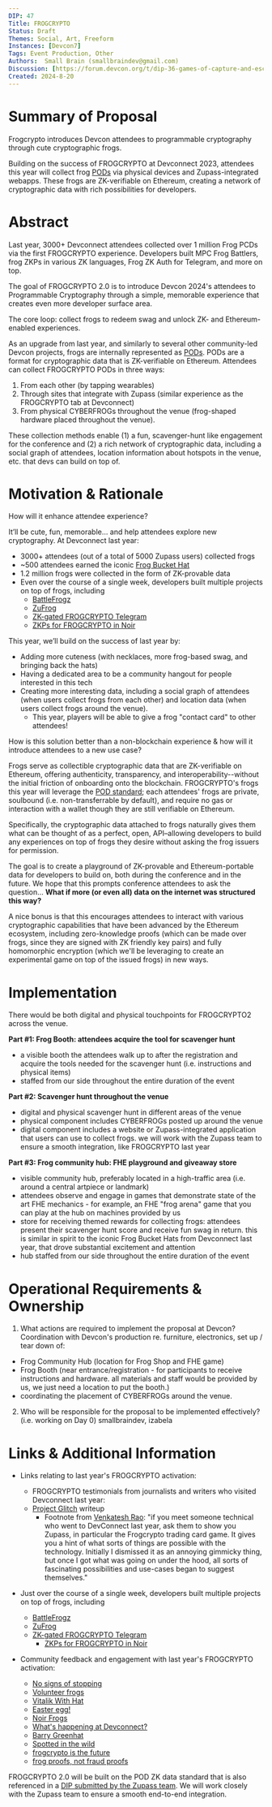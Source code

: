 ```yaml
---
DIP: 47
Title: FROGCRYPTO
Status: Draft
Themes: Social, Art, Freeform
Instances: [Devcon7]
Tags: Event Production, Other
Authors:  Small Brain (smallbraindev@gmail.com)
Discussion: [https://forum.devcon.org/t/dip-36-games-of-capture-and-escape/3447](https://forum.devcon.org/t/dip-46-pod-based-ticketing-at-devcon/3850](https://forum.devcon.org/t/dip-47-frogcrypto-2/3866)
Created: 2024-8-20
---
```


# Summary of Proposal

Frogcrypto introduces Devcon attendees to programmable cryptography through cute cryptographic frogs.

Building on the success of FROGCRYPTO at Devconnect 2023, attendees this year will collect frog [PODs](https://forum.devcon.org/t/dip-46-pod-based-ticketing-at-devcon/3850) via physical devices and Zupass-integrated webapps. These frogs are ZK-verifiable on Ethereum, creating a network of cryptographic data with rich possibilities for developers. 

# Abstract

Last year, 3000+ Devconnect attendees collected over 1 million Frog PCDs via the first FROGCRYPTO experience. Developers built MPC Frog Battlers, frog ZKPs in various ZK languages, Frog ZK Auth for Telegram, and more on top.

The goal of FROGCRYPTO 2.0 is to introduce Devcon 2024's attendees to Programmable Cryptography through a simple, memorable experience that creates even more developer surface area.

The core loop: collect frogs to redeem swag and unlock ZK- and Ethereum-enabled experiences.

As an upgrade from last year, and similarly to several other community-led Devcon projects, frogs are internally represented as [PODs](https://forum.devcon.org/t/dip-46-pod-based-ticketing-at-devcon/3850). PODs are a format for cryptographic data that is ZK-verifiable on Ethereum. Attendees can collect FROGCRYPTO PODs in three ways:

1. From each other (by tapping wearables)
2. Through sites that integrate with Zupass (similar experience as the FROGCRYPTO tab at Devconnect)
3. From physical CYBERFROGs throughout the venue (frog-shaped hardware placed throughout the venue).

These collection methods enable (1) a fun, scavenger-hunt like engagement for the conference and (2) a rich network of cryptographic data, including a social graph of attendees, location information about hotspots in the venue, etc. that devs can build on top of.

# Motivation & Rationale

How will it enhance attendee experience?

It’ll be cute, fun, memorable… and help attendees explore new cryptography. At Devconnect last year:

- 3000+ attendees (out of a total of 5000 Zupass users) collected frogs
- ~500 attendees earned the iconic [Frog Bucket Hat](https://x.com/0xMilica/status/1725476140171547002)
- 1.2 million frogs were collected in the form of ZK-provable data
- Even over the course of a single week, developers built multiple projects on top of frogs, including
    - [BattleFrogz](https://github.com/omurovec/battlefrogz)
    - [ZuFrog](https://t.me/zufrog_bot)
    - [ZK-gated FROGCRYPTO Telegram](https://github.com/proofcarryingdata/zupass/blob/main/packages/pcd/zk-eddsa-frog-pcd/src/ZKEdDSAFrogPCD.ts)
    - [ZKPs for FROGCRYPTO in Noir](https://x.com/TomFrench_eth/status/1725610669876076734)

This year, we’ll build on the success of last year by:

- Adding more cuteness (with necklaces, more frog-based swag, and bringing back the hats)
- Having a dedicated area to be a community hangout for people interested in this tech
- Creating more interesting data, including a social graph of attendees (when users collect frogs from each other) and location data (when users collect frogs around the venue).
	- This year, players will be able to give a frog "contact card" to other attendees!

How is this solution better than a non-blockchain experience & how will it introduce attendees to a new use case?

Frogs serve as collectible cryptographic data that are ZK-verifiable on Ethereum, offering authenticity, transparency, and interoperability--without the initial friction of onboarding onto the blockchain. FROGCRYPTO's frogs this year will leverage the [POD standard](https://forum.devcon.org/t/dip-46-pod-based-ticketing-at-devcon/3850); each attendees' frogs are private, soulbound (i.e. non-transferrable by default), and require no gas or interaction with a wallet though they are still verifiable on Ethereum.

Specifically, the cryptographic data attached to frogs naturally gives them what can be thought of as a perfect, open, API–allowing developers to build any experiences on top of frogs they desire without asking the frog issuers for permission.

The goal is to create a playground of ZK-provable and Ethereum-portable data for developers to build on, both during the conference and in the future. We hope that this prompts conference attendees to ask the question… **What if more (or even all) data on the internet was structured this way?** 

A nice bonus is that this encourages attendees to interact with various cryptographic capabilities that have been advanced by the Ethereum ecosystem, including zero-knowledge proofs (which can be made over frogs, since they are signed with ZK friendly key pairs) and fully homomorphic encryption (which we'll be leveraging to create an experimental game on top of the issued frogs) in new ways.

# Implementation

There would be both digital and physical touchpoints for FROGCRYPTO2 across the venue.

**Part #1: Frog Booth: attendees acquire the tool for scavenger hunt**
- a visible booth the attendees walk up to after the registration and acquire 
	the tools needed for the scavenger hunt (i.e. instructions and physical items)
- staffed from our side throughout the entire duration of the event

**Part #2: Scavenger hunt throughout the venue**
- digital and physical scavenger hunt in different areas of the venue 
- physical component includes CYBERFROGs posted up around the venue
-  digital component includes a website or Zupass-integrated application that users can use to collect frogs. we will work with the Zupass team to ensure a smooth integration, like FROGCRYPTO last year

**Part #3: Frog community hub: FHE playground and giveaway store**
- visible community hub, preferably located in a high-traffic area (i.e. around a central artpiece or landmark)
- attendees observe and engage in games that demonstrate state of the art FHE 
	mechanics - for example, an FHE "frog arena" game that you can play at the hub on machines provided by us
- store for receiving themed rewards for collecting frogs: attendees present their scavenger hunt score and receive fun swag in return. this is similar in spirit to the iconic Frog Bucket Hats from Devconnect last year, that drove substantial excitement and attention
- hub staffed from our side throughout the entire duration of the event
	
# Operational Requirements & Ownership

1. What actions are required to implement the proposal at Devcon?
Coordination with Devcon's production re. furniture, electronics, set up / tear down of:
 - Frog Community Hub (location for Frog Shop and FHE game)
 - Frog Booth (near entrance/registration - for participants to receive instructions and hardware. all materials and staff would be provided by us, we just need a location to put the booth.)
 - coordinating the placement of CYBERFROGs around the venue.

2. Who will be responsible for the proposal to be implemented effectively? (i.e. working on Day 0)
smallbraindev, izabela

# Links & Additional Information

- Links relating to last year's FROGCRYPTO activation:

  - FROGCRYPTO testimonials from journalists and writers who visited Devconnect last year:
  -  [Project Glitch](https://www.projectglitch.xyz/p/exploring-the-crypto-swamp-istanbul) writeup
		- Footnote from [Venkatesh Rao](https://studio.ribbonfarm.com/p/towards-a-metaphysics-of-worlds): "if you meet someone technical who went to DevConnect last year, ask them to show you Zupass, in particular the Frogcrypto trading card game. It gives you a hint of what sorts of things are possible with the technology. Initially I dismissed it as an annoying gimmicky thing, but once I got what was going on under the hood, all sorts of fascinating possibilities and use-cases began to suggest themselves."
- Just over the course of a single week, developers built multiple projects on top of frogs, including
    - [BattleFrogz](https://github.com/omurovec/battlefrogz)
    - [ZuFrog](https://t.me/zufrog_bot)
    - [ZK-gated FROGCRYPTO Telegram](https://github.com/proofcarryingdata/zupass/blob/main/packages/pcd/zk-eddsa-frog-pcd/src/ZKEdDSAFrogPCD.ts)
	   - [ZKPs for FROGCRYPTO in Noir](https://x.com/TomFrench_eth/status/1725610669876076734)
	   
- Community feedback and engagement with last year's FROGCRYPTO activation:
   - [No signs of stopping](https://x.com/eth_call/status/1726958709237260457)
   - [Volunteer frogs](https://x.com/kvbik/status/1725811138326081621)
   - [Vitalik With Hat](https://x.com/yAuditDAO/status/1725632324165923121)
   - [Easter egg!](https://x.com/morganjweaver/status/1725800663668470183)
   - [Noir Frogs](https://x.com/Zac_Aztec/status/1725872925088108872)
   - [What's happening at Devconnect?](https://x.com/sunbh_eth/status/1725571587057795079)
   - [Barry Greenhat](https://x.com/VeljkoVranic/status/1725479350672236929) 
   - [Spotted in the wild](https://x.com/0xMilica/status/1725161754206908801)
   - [frogcrypto is the future](https://x.com/0xz80/status/1725167905166287026)
   - [frog proofs, not fraud proofs](https://x.com/austingriffith/status/1725201077161902458)
	   
FROGCRYPTO 2.0 will be built on the POD ZK data standard that is also referenced in a [DIP submitted by the Zupass team](https://forum.devcon.org/t/dip-46-pod-based-ticketing-at-devcon/3850). We will work closely with the Zupass team to ensure a smooth end-to-end integration.
